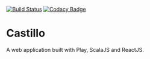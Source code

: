 [![Build Status](https://travis-ci.org/CastilloSanRafael/castillo.svg?branch=master)](https://travis-ci.org/CastilloSanRafael/castillo)
[![Codacy Badge](https://www.codacy.com/project/badge/d70f95fd68a44c23a9e6fca0d3c0ac9f)](https://www.codacy.com/public/andreas_3098/castillo_2)

# Castillo

A web application built with Play, ScalaJS and ReactJS.
